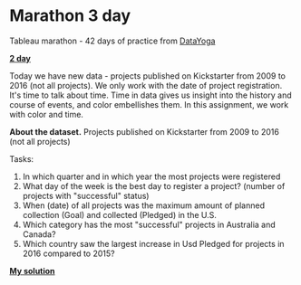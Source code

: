# Marathon 3 day

Tableau marathon - 42 days of practice from [DataYoga](https://tableau.pro/bookofmarathon42)

[**2 day**](https://tableau.pro/m03)

Today we have new data - projects published on Kickstarter from 2009 to 2016 (not all projects). We only work with the date of project registration.
It's time to talk about time. Time in data gives us insight into the history and course of events, and color embellishes them. In this assignment, we work with color and time.

**About the dataset.**
Projects published on Kickstarter from 2009 to 2016 (not all projects)

Tasks:
1. In which quarter and in which year the most projects were registered
2. What day of the week is the best day to register a project? (number of projects with "successful" status)
3. When (date) of all projects was the maximum amount of planned collection (Goal) and collected (Pledged) in the U.S.
4. Which category has the most "successful" projects in Australia and Canada?
5. Which country saw the largest increase in Usd Pledged for projects in 2016 compared to 2015?

[**My solution**](https://public.tableau.com/app/profile/resong/viz/TableauMarathon-DataYoga-Day3/TableauMarathon-DataYoga-Day3)
